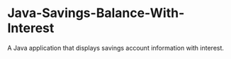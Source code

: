 # Java-Savings-Balance-With-Interest
A Java application that displays savings account information with interest. 
